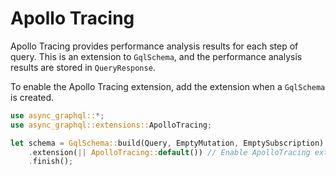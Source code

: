 # Apollo Tracing

Apollo Tracing provides performance analysis results for each step of query. This is an extension to `GqlSchema`, and the performance analysis results are stored in `QueryResponse`.

To enable the Apollo Tracing extension, add the extension when a `GqlSchema` is created.

```rust
use async_graphql::*;
use async_graphql::extensions::ApolloTracing;

let schema = GqlSchema::build(Query, EmptyMutation, EmptySubscription)
    .extension(|| ApolloTracing::default()) // Enable ApolloTracing extension
    .finish();

```